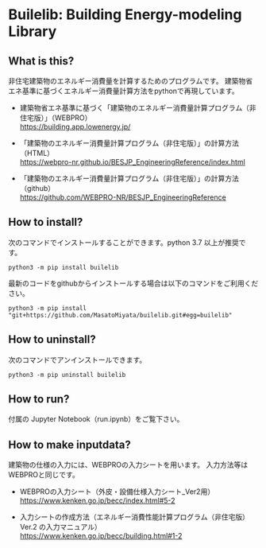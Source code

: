 # Builelib: Building Energy-modeling Library

## What is this?

非住宅建築物のエネルギー消費量を計算するためのプログラムです。
建築物省エネ基準に基づくエネルギー消費量計算方法をpythonで再現しています。

- 建築物省エネ基準に基づく「建築物のエネルギー消費量計算プログラム（非住宅版）」（WEBPRO）  
https://building.app.lowenergy.jp/

- 「建築物のエネルギー消費量計算プログラム（非住宅版）」の計算方法（HTML）  
https://webpro-nr.github.io/BESJP_EngineeringReference/index.html

- 「建築物のエネルギー消費量計算プログラム（非住宅版）」の計算方法（github）  
https://github.com/WEBPRO-NR/BESJP_EngineeringReference

## How to install?

次のコマンドでインストールすることができます。python 3.7 以上が推奨です。
```
python3 -m pip install builelib
```
最新のコードをgithubからインストールする場合は以下のコマンドをご利用ください。
```
python3 -m pip install "git+https://github.com/MasatoMiyata/builelib.git#egg=builelib"
```
## How to uninstall?

次のコマンドでアンインストールできます。
```
python3 -m pip uninstall builelib
```

## How to run?

付属の Jupyter Notebook（run.ipynb）をご覧下さい。


## How to make inputdata?

建築物の仕様の入力には、WEBPROの入力シートを用います。
入力方法等はWEBPROと同じです。

- WEBPROの入力シート（外皮・設備仕様入力シート_Ver2用）  
https://www.kenken.go.jp/becc/index.html#5-2

- 入力シートの作成方法（エネルギー消費性能計算プログラム（非住宅版）Ver.2 の入力マニュアル）  
https://www.kenken.go.jp/becc/building.html#1-2

